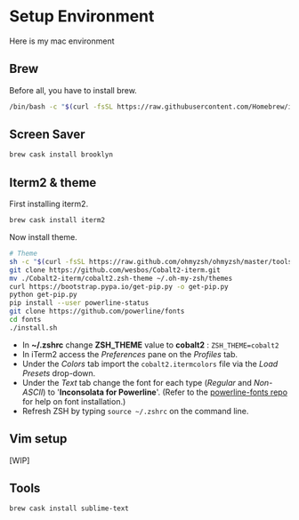 # Setup Environment
Here is my mac environment

## Brew

Before all, you have to install brew.
```bash
/bin/bash -c "$(curl -fsSL https://raw.githubusercontent.com/Homebrew/install/master/install.sh)"
```

## Screen Saver

```bash
brew cask install brooklyn
```

## Iterm2 & theme

First installing iterm2.
```bash
brew cask install iterm2
```
Now install theme.
```bash
# Theme
sh -c "$(curl -fsSL https://raw.github.com/ohmyzsh/ohmyzsh/master/tools/install.sh)"
git clone https://github.com/wesbos/Cobalt2-iterm.git
mv ./Cobalt2-iterm/cobalt2.zsh-theme ~/.oh-my-zsh/themes
curl https://bootstrap.pypa.io/get-pip.py -o get-pip.py
python get-pip.py
pip install --user powerline-status
git clone https://github.com/powerline/fonts
cd fonts
./install.sh
```

- In **~/.zshrc** change **ZSH_THEME** value to **cobalt2** : `ZSH_THEME=cobalt2`
- In iTerm2 access the *Preferences* pane on the *Profiles* tab.
- Under the *Colors* tab import the `cobalt2.itermcolors` file via the *Load Presets* drop-down.
- Under the *Text* tab change the font for each type (*Regular* and *Non-ASCII*) to '**Inconsolata for Powerline**'. (Refer to the [powerline-fonts repo](https://github.com/powerline/fonts) for help on font installation.)
- Refresh ZSH by typing `source ~/.zshrc` on the command line.

## Vim setup
[WIP]


## Tools

```bash
brew cask install sublime-text
```

